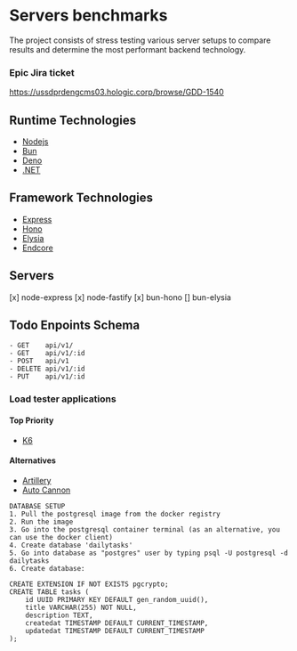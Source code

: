 # Servers benchmarks

The project consists of stress testing various server setups to compare results and determine the most performant backend technology.

### Epic Jira ticket

https://ussdprdengcms03.hologic.corp/browse/GDD-1540

## Runtime Technologies

- [Nodejs](https://nodejs.org/en)
- [Bun](https://bun.sh)
- [Deno](deno.com/)
- [.NET](https://dotnet.microsoft.com/en-us/download)

## Framework Technologies

- [Express](https://expressjs.com)
- [Hono](hono.dev/)
- [Elysia](elysiajs.com/)
- [Endcore](https://encore.dev)

## Servers

[x] node-express
[x] node-fastify
[x] bun-hono
[] bun-elysia

## Todo Enpoints Schema

```
- GET    api/v1/
- GET    api/v1/:id
- POST   api/v1
- DELETE api/v1/:id
- PUT    api/v1/:id
```

### Load tester applications

#### Top Priority

- [K6](K6.io/)

#### Alternatives

- [Artillery](https://www.artillery.io)
- [Auto Cannon](https://github.com/mcollina/autocannon#readme)

```
DATABASE SETUP
1. Pull the postgresql image from the docker registry
2. Run the image
3. Go into the postgresql container terminal (as an alternative, you can use the docker client)
4. Create database 'dailytasks'
5. Go into database as "postgres" user by typing psql -U postgresql -d dailytasks
6. Create database:

CREATE EXTENSION IF NOT EXISTS pgcrypto;
CREATE TABLE tasks (
    id UUID PRIMARY KEY DEFAULT gen_random_uuid(),
    title VARCHAR(255) NOT NULL,
    description TEXT,
    createdat TIMESTAMP DEFAULT CURRENT_TIMESTAMP,
    updatedat TIMESTAMP DEFAULT CURRENT_TIMESTAMP
);
```
